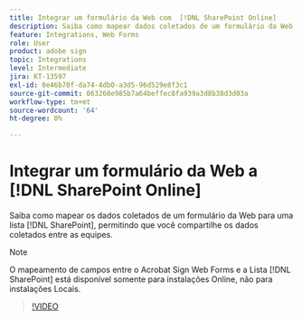 ```yaml
---
title: Integrar um formulário da Web com  [!DNL SharePoint Online]
description: Saiba como mapear dados coletados de um formulário da Web para uma lista [!DNL SharePoint] de
feature: Integrations, Web Forms
role: User
product: adobe sign
topic: Integrations
level: Intermediate
jira: KT-13597
exl-id: 0e46b70f-da74-4db0-a3d5-96d529e8f3c1
source-git-commit: 063268e985b7a64beffec8fa939a3d8b38d3d03a
workflow-type: tm+mt
source-wordcount: '64'
ht-degree: 0%

---
```


# Integrar um formulário da Web a [!DNL SharePoint Online]

Saiba como mapear os dados coletados de um formulário da Web para uma lista [!DNL SharePoint], permitindo que você compartilhe os dados coletados entre as equipes.

>[!NOTE]
>
>O mapeamento de campos entre o Acrobat Sign Web Forms e a Lista [!DNL SharePoint] está disponível somente para instalações Online, não para instalações Locais.

>[!VIDEO](https://video.tv.adobe.com/v/3421616?quality=12&learn=on&hidetitle=true)
